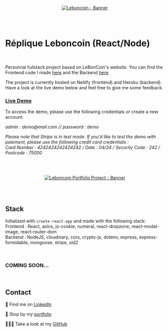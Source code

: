 <p align="center">
<a href="https://leboncoin-jolisdegats.netlify.app/ ">
  <img src="https://res.cloudinary.com/dqp905mfv/image/upload/v1601697412/portfolio/ReadMe/leboncoin_tuzop9.jpg" alt ="Leboncoin - Banner"  />
  </a>
</p>
<br/>
<br/>
<h1>Réplique Leboncoin (React/Node)</h1>
<br/>
<p> Personnal fullstack project based on LeBonCoin's website. You can find the Frontend code I made <a href="https://github.com/jolisdegats/leboncoin-frontend">here</a> and the Backend <a href="https://github.com/jolisdegats/leboncoin-api">here</a>.</p>
<p>The project is currently hosted on Netlify (frontend) and Heroku (backend). Have a look at the live demo below and feel free to give me some feedback.</p>
<h3>
<a href="https://leboncoin-jolisdegats.netlify.app/">Live Demo</a>
</h3>

<p>To access the demo, please use the following credentials or create a new account:</p>
<p><i>admin : demo@mail.com // password : demo</i><p>
<p><i>Please note that Stripe is in test mode. If you'd like to test the demo with paiement, please use the following credit card credentials :  <br/>
Card Number : 4242424242424242 / Date : 04/24 / Security Code : 242 / Postcode : 75000</i></p>
<br/>
<br/>
<p align="center">
<a href="https://leboncoin-jolisdegats.netlify.app/ ">
  <img src="https://res.cloudinary.com/dqp905mfv/image/upload/v1601623472/portfolio/leboncoin/GIF_22-09-2020_16-02-38_dzgfpz.gif" alt ="Leboncoin Portfolio Project - Banner"  />
  </a>
</p>
<br/>

<br/>
<h2>Stack</h2>

<p>Initialized with <code>create-react-app</code> and made with the following stack:<br/>
Frontend : React, axios, js-cookie, numeral, react-dropzone, react-modal-image, react-router-dom<br/>
Backend : NodeJS, cloudinary, cors, crypto-js, dotenv, express, express-formidable, mongoose, stripe, uid2</p>
<br/>


</p><h3>COMING SOON...</h3>

<br/>
<h2>Contact</h2>
<p>💼 Find me on <a href="https://www.linkedin.com/in/julieszwarc/">LinkedIn</a></p>

<p>🦄 Stop by my <a href="https://julieszwarc.com">portfolio</a></p>

<p>👩🏼‍💻 Take a look at my <a href="https://github.com/jolisdegats">GitHub</a></p>
<br/>
<br/>
